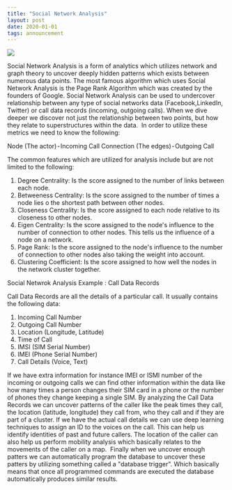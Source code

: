 ```yaml
---
title: "Social Network Analysis"
layout: post
date: 2020-01-01
tags: announcement
---
```


![](https://www.pacificrisa.org/wp-content/uploads/2013/11/Full-Network-Region-Degree-Fruchterman-Reingold-12K-4000x4000-1024x1024.jpg)

Social Network Analysis is a form of analytics which utilizes network and graph theory to uncover deeply hidden patterns which exists between numerous data points.
The most famous algorithm which uses Social Network Analysis is the Page Rank Algorithm which was created by the founders of Google.
Social Network Analysis can be used to undercover relationship between any type of social networks data (Facebook,LinkedIn, Twitter) or call data records (incoming, outgoing calls).
When we dive deeper we discover not just the relationship between two points, but how they relate to superstructures within the data. 
In order to utilize these metrics we need to know the following:

Node (The actor) - Incoming Call
Connection (The edges) - Outgoing Call

The common features which are utilized for analysis include but are not limited to the following:

1. Degree Centrality: Is the score assigned to the number of links between each node.
2. Betweeness Centrality: Is the score assigned to the number of times a node lies o the shortest path between other nodes.
3. Closeness Centrality: Is the score assigned to each node relative to its closeness to other nodes.
4. Eigen Centrality: Is the score assigned to the node's influence to the number of connection to other nodes. This tells us the influence of a node on a network.
5. Page Rank: Is the score assigned to the node's influence to the number of connection to other nodes also taking the weight into account.
6. Clustering Coefficient: Is the score assigned to how well the nodes in the network cluster together. 

Social Netwrok Analysis Example : Call Data Records

Call Data Records are all the details of a particular call. It usually contains the following data:

1. Incoming Call Number
2. Outgoing Call Number
3. Location (Longitude, Latitude)
4. Time of Call
5. IMSI (SIM Serial Number)
6. IMEI (Phone Serial Number)
7. Call Details (Voice, Text)

If we have extra information for instance IMEI or ISMI number of the incoming or outgoing calls we can find other information within the data like how many times a person changes their SIM card in a phone or the number of phones they change keeping a single SIM.
By analyzing the Call Data Records we can uncover patterns of the caller like the peak times they call, the location (latitude, longitude) they call from, who they call and if they are part of a cluster. If we have the actual call details we can use deep learning techniques to assign an ID to the voices on the call. This can help us identify identities of past and future callers. The location of the caller can also help us perform mobility analysis which basically relates to the movements of the caller on a map. 
Finally when we uncover enough patters we can automatically program the database to uncover these patters by utilizing something called a "database trigger". Which basically means that once all programmed commands are executed the database automatically produces similar results.
